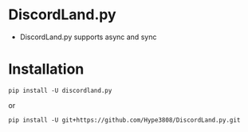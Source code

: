 # DiscordLand.py
- DiscordLand.py supports async and sync

# Installation
```
pip install -U discordland.py
```

or

```
pip install -U git+https://github.com/Hype3808/DiscordLand.py.git
```
